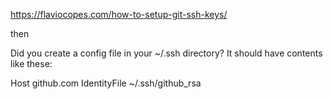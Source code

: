 https://flaviocopes.com/how-to-setup-git-ssh-keys/

then

Did you create a config file in your ~/.ssh directory? It should have contents like these:

Host github.com
IdentityFile ~/.ssh/github_rsa
